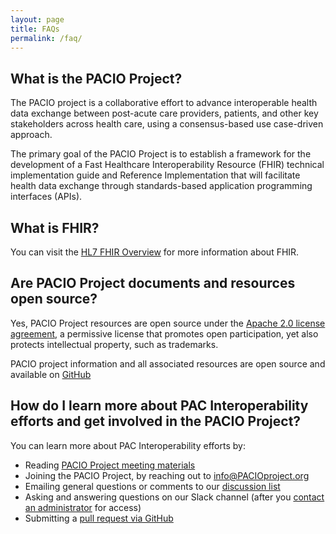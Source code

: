 ```yaml
---
layout: page
title: FAQs
permalink: /faq/
---
```


## What is the PACIO Project?
The PACIO project is a collaborative effort to advance interoperable health data exchange between post-acute care providers, patients, and other key stakeholders across health care, using a consensus-based use case-driven approach.

The primary goal of the PACIO Project is to establish a framework for the development of a Fast Healthcare Interoperability Resource (FHIR) technical implementation guide and Reference Implementation that will facilitate health data exchange through standards-based application programming interfaces (APIs).

## What is FHIR?
You can visit the [HL7 FHIR Overview](https://www.hl7.org/fhir/overview.html) for more information about FHIR.

## Are PACIO Project documents and resources open source?
Yes, PACIO Project resources are open source under the [Apache 2.0 license agreement](https://www.apache.org/licenses/LICENSE-2.0.html), a permissive license that promotes open participation, yet also protects intellectual property, such as trademarks.

PACIO project information and all associated resources are open source and available on [GitHub](https://github.com/paciowg/PACIO-Project)

## How do I learn more about PAC Interoperability efforts and get involved in the PACIO Project? 
You can learn more about PAC Interoperability efforts by:
- Reading [PACIO Project meeting materials](https://github.com/paciowg/PACIO-Project)
- Joining the PACIO Project, by reaching out to [info@PACIOproject.org](mailto:info@pacioproject.org)
- Emailing general questions or comments to our [discussion list](mailto:info@pacioproject.org)
- Asking and answering questions on our Slack channel (after you [contact an administrator](mailto:team@pacioproject.org?Subject=Slack%20Access%20for%20PACIO%20Project) for access)
- Submitting a [pull request via GitHub](https://github.com/paciowg/PACIO-Project/pulls)
